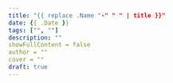 ```yaml
---
title: "{{ replace .Name "-" " " | title }}"
date: {{ .Date }}
tags: ["", ""] 
description: ""
showFullContent = false
author = ""
cover = ""
draft: true
---
```


